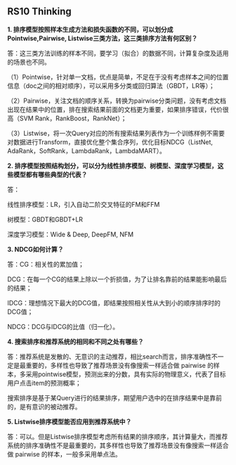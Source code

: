 ## RS10 Thinking
**1.  排序模型按照样本生成方法和损失函数的不同，可以划分成Pointwise,Pairwise, Listwise三类方法，这三类排序方法有何区别？**

答：这三类方法训练的样本不同，要学习（拟合）的数据不同，计算复杂度及适用的场景也不同。

（1）Pointwise，针对单一文档，优点是简单，不足在于没有考虑样本之间的位置信息（doc之间的相对顺序），可以采用多分类或回归算法（GBDT，LR等）；

（2）Pairwise，关注文档的顺序关系，转换为pairwise分类问题，没有考虑文档出现在结果中的位置，排在搜索结果前面的文档更为重要，如果排序错误，代价很高（SVM Rank，RankBoost，RankNet）；

（3）Listwise，将一次Query对应的所有搜索结果列表作为一个训练样例不需要对数据进行Transform，直接优化整个集合序列，优化目标NDCG（ListNet, AdaRank，SoftRank，LambdaRank，LambdaMART）。

**2.  排序模型按照结构划分，可以分为线性排序模型、树模型、深度学习模型，这些模型都有哪些典型的代表？**

答： 

线性排序模型：LR，引入自动二阶交叉特征的FM和FFM

树模型：GBDT和GBDT+LR

深度学习模型：Wide & Deep, DeepFM, NFM

**3.  NDCG如何计算？**

答：CG：相关性的累加值；

DCG：在每一个CG的结果上除以一个折损值，为了让排名靠前的结果能影响最后的结果；

IDCG：理想情况下最大的DCG值，即结果按照相关性从大到小的顺序排序时的DCG值；

NDCG：DCG与IDCG的比值（归一化）。

**4.  搜索排序和推荐系统的相同和不同之处有哪些？**

答：推荐系统是发散的、无意识的主动推荐，相比search而言，排序准确性不一定是最重要的，多样性也导致了推荐场景没有像搜索一样适合做 pairwise 的样本，多采用pointwise模型，预测出来的分数，具有实际的物理意义，代表了目标用户点击item的预测概率；

搜索排序是基于某Query进行的结果排序，期望用户选中的在排序结果中是靠前的，是有意识的被动推荐。

**5.  Listwise排序模型能否应用到推荐系统中？**

答：可以。但是Listwise排序模型考虑所有结果的排序顺序，其计算量大，而推荐系统的排序准确性不是最重要的，其多样性也导致了推荐场景没有像搜索一样适合做 pairwise 的样本，一般多采用单点法。

 